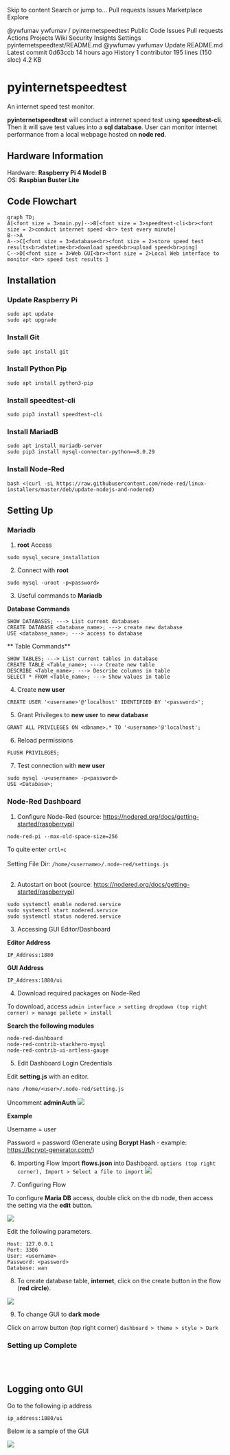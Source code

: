 Skip to content
Search or jump to…
Pull requests
Issues
Marketplace
Explore
 
@ywfumav 
ywfumav
/
pyinternetspeedtest
Public
Code
Issues
Pull requests
Actions
Projects
Wiki
Security
Insights
Settings
pyinternetspeedtest/README.md
@ywfumav
ywfumav Update README.md
Latest commit 0d63ccb 14 hours ago
 History
 1 contributor
195 lines (150 sloc)  4.2 KB

# pyinternetspeedtest
An internet speed test monitor.

**pyinternetspeedtest** will conduct a internet speed test using **speedtest-cli**. Then it will save test values into a **sql database**. User can monitor internet performance from a local webpage hosted on **node red**.

## Hardware Information
Hardware: **Raspberry Pi 4 Model B** <br>
OS: **Raspbian Buster Lite**

## Code Flowchart
```mermaid
graph TD;
A[<font size = 3>main.py]-->B[<font size = 3>speedtest-cli<br><font size = 2>conduct internet speed <br> test every minute] 
B-->A
A-->C[<font size = 3>database<br><font size = 2>store speed test results<br>datetime<br>download speed<br>upload speed<br>ping]
C-->D[<font size = 3>Web GUI<br><font size = 2>Local Web interface to monitor <br> speed test results ]
```

## Installation
### Update Raspberry Pi
```
sudo apt update 
sudo apt upgrade
```

### Install Git
```
sudo apt install git
```

### Install Python Pip
```
sudo apt install python3-pip
```

### Install speedtest-cli
```
sudo pip3 install speedtest-cli
```

### Install MariadB
```
sudo apt install mariadb-server
sudo pip3 install mysql-connector-python==8.0.29
```

### Install Node-Red
```
bash <(curl -sL https://raw.githubusercontent.com/node-red/linux-installers/master/deb/update-nodejs-and-nodered)
```

## Setting Up
### Mariadb
1. **root** Access
```
sudo mysql_secure_installation
```
2. Connect with **root**
```
sudo mysql -uroot -p<password>
```
3. Useful commands to **Mariadb** 

**Database Commands**
```
SHOW DATABASES; ---> List current databases
CREATE DATABASE <Database_name>; ---> create new database
USE <database_name>; ---> access to database
```

** Table Commands**
```
SHOW TABLES; ---> List current tables in database
CREATE TABLE <Table_name>; ---> Create new table
DESCRIBE <Table_name>; ---> Describe columns in table
SELECT * FROM <Table_name>; ---> Show values in table
```

4. Create **new user**
```
CREATE USER '<username>'@'localhost' IDENTIFIED BY '<password>';
```
5. Grant Privileges to **new user** to **new database**
```
GRANT ALL PRIVILEGES ON <dbname>.* TO '<username>'@'localhost';
```
6. Reload permissions
```
FLUSH PRIVILEGES;
```
7. Test connection with **new user**
```
sudo mysql -u<username> -p<password>
USE <Database>;
```

### Node-Red Dashboard
1. Configure Node-Red (source: https://nodered.org/docs/getting-started/raspberrypi)
```
node-red-pi --max-old-space-size=256
```
 To quite enter `crtl+c` <br><br>
Setting File Dir: `/home/<username>/.node-red/settings.js`<br><br>

2. Autostart on boot (source: https://nodered.org/docs/getting-started/raspberrypi)
```
sudo systemctl enable nodered.service
sudo systemctl start nodered.service
sudo systemctl status nodered.service
```

3. Accessing GUI Editor/Dashboard

**Editor Address**
```
IP_Address:1880
```
**GUI Address**
```
IP_Address:1880/ui
```

4. Download required packages on Node-Red

To download, access `admin interface > setting dropdown (top right corner) > manage pallete > install`

**Search the following modules**
```
node-red-dashboard
node-red-contrib-stackhero-mysql
node-red-contrib-ui-artless-gauge
```

5. Edit Dashboard Login Credentials

Edit **setting.js** with an editor.
```
nano /home/<user>/.node-red/setting.js
```

Uncomment **adminAuth**
![](nodeRed%20Diagram/uncommentedAdminAuth.png)

**Example**

Username = user

Password = password (Generate using **Bcrypt Hash** - example: https://bcrypt-generator.com/)

6. Importing Flow 
Import **flows.json** into Dashboard. `options (top right corner), Import > Select a file to import`
![](nodeRed%20Diagram/import.png)

7. Configuring Flow

To configure **Maria DB** access, double click on the db node, then access the setting via the **edit** button. 

![](nodeRed%20Diagram/db.png)

Edit the following parameters.
```
Host: 127.0.0.1
Port: 3306
User: <username>
Password: <password>
Database: wan
```

8. To create database table, **internet**, click on the create button in the flow (**red circle**).

![](nodeRed%20Diagram/flow.png)

9. To change GUI to **dark mode**

Click on arrow button (top right corner)
`dashboard > theme > style > Dark`

### Setting up Complete
<br><br>

## Logging onto GUI
Go to the following ip address
```
ip_address:1880/ui
```

Below is a sample of the GUI

![](nodeRed%20Diagram/GUI.PNG)

